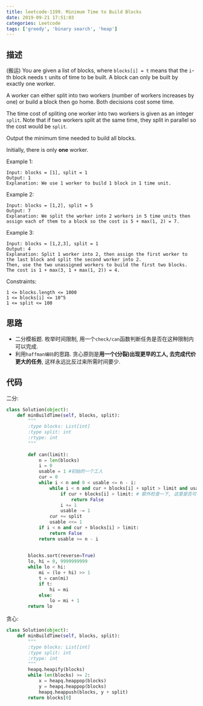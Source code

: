 ```yaml
---
title: leetcode-1199. Minimum Time to Build Blocks
date: 2019-09-21 17:51:03
categories: Leetcode
tags: ['greedy', 'binary search', 'heap']
---
```

## 描述
(搬运)
You are given a list of blocks, where `blocks[i] = t` means that the `i`-th block needs `t` units of time to be built. A block can only be built by exactly one worker.

A worker can either split into two workers (number of workers increases by one) or build a block then go home. Both decisions cost some time.

The time cost of spliting one worker into two workers is given as an integer `split`. Note that if two workers split at the same time, they split in parallel so the cost would be `split`.

Output the minimum time needed to build all blocks.

Initially, there is only **one** worker.

Example 1:
```ignorelang
Input: blocks = [1], split = 1
Output: 1
Explanation: We use 1 worker to build 1 block in 1 time unit.
```

Example 2:
```ignorelang
Input: blocks = [1,2], split = 5
Output: 7
Explanation: We split the worker into 2 workers in 5 time units then assign each of them to a block so the cost is 5 + max(1, 2) = 7.
```

Example 3:
```ignorelang
Input: blocks = [1,2,3], split = 1
Output: 4
Explanation: Split 1 worker into 2, then assign the first worker to the last block and split the second worker into 2.
Then, use the two unassigned workers to build the first two blocks.
The cost is 1 + max(3, 1 + max(1, 2)) = 4.
```
Constraints:
```ignorelang
1 <= blocks.length <= 1000
1 <= blocks[i] <= 10^5
1 <= split <= 100
```

## 思路
- 二分模板题. 枚举时间限制, 用一个`check/can`函数判断任务是否在这种限制内可以完成.
- 利用`haffman编码`的思路. 贪心原则是**用一个(分裂)出现更早的工人, 去完成代价更大的任务**, 这样永远比反过来所需时间要少.


## 代码
二分:
```python
class Solution(object):
    def minBuildTime(self, blocks, split):
        """
        :type blocks: List[int]
        :type split: int
        :rtype: int
        """
        
        def can(limit):
            n = len(blocks)
            i = 0
            usable = 1 #初始的一个工人
            cur = 0
            while i < n and 0 < usable <= n - i:
                while i < n and cur + blocks[i] + split > limit and usable > 0:
                    if cur + blocks[i] > limit: # 额外检查一下, 这里是否可以使用这个工人
                        return False
                    i += 1
                    usable -= 1
                cur += split
                usable <<= 1
            if i < n and cur + blocks[i] > limit:
                return False
            return usable >= n - i
        
        
        blocks.sort(reverse=True)
        lo, hi = 0, 9999999999
        while lo < hi:
            mi = (lo + hi) >> 1
            t = can(mi)
            if t:
                hi = mi
            else:
                lo = mi + 1
        return lo
```


贪心:
```python
class Solution(object):
    def minBuildTime(self, blocks, split):
        """
        :type blocks: List[int]
        :type split: int
        :rtype: int
        """
        heapq.heapify(blocks)
        while len(blocks) >= 2:
            x = heapq.heappop(blocks)
            y = heapq.heappop(blocks)
            heapq.heappush(blocks, y + split)
        return blocks[0]
```